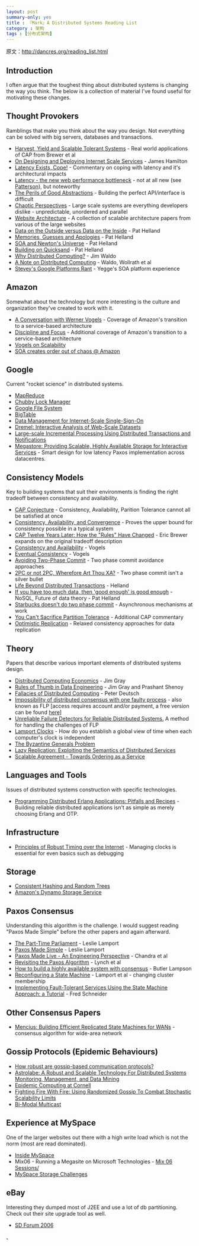 ```yaml
---
layout: post
summary-only: yes
title : 『Mark』A Distributed Systems Reading List	
category : 架构
tags : [分布式架构]
---
```

原文：http://dancres.org/reading_list.html

<p></p><h2>Introduction
</h2><p></p>

<p>I often argue that the toughest thing about distributed systems is changing the way you think.  The below is a collection of material I've found useful for motivating these changes.
</p>

<h2>Thought Provokers</h2>

<p>Ramblings that make you think about the way you design.  Not everything can be solved with big servers, databases and transactions.</p>

<ul>
<li><a href="http://citeseerx.ist.psu.edu/viewdoc/summary?doi=10.1.1.33.411">Harvest,
  Yield and Scalable Tolerant Systems</a><a> - Real world applications of
  CAP from Brewer et al</a></li><a>
</a><li><a></a><a href="http://research.microsoft.com/~jamesrh/TalksAndPapers/JamesRH_Lisa.pdf">On Designing and Deploying Internet Scale Services</a> - James Hamilton</li>
<li><a href="http://www.addsimplicity.com/adding_simplicity_an_engi/2007/02/latency_exists_.html">Latency Exists, Cope!</a>
	- Commentary on coping with latency and it's architectural impacts</li>
<li><a href="http://www.igvita.com/2012/07/19/latency-the-new-web-performance-bottleneck/">Latency - the new web performance bottleneck</a> - not at all new (see <a href="http://dl.acm.org/citation.cfm?id=1022596">Patterson</a>), but noteworthy</li>
	
<li><a href="http://www.addsimplicity.com/adding_simplicity_an_engi/2006/12/the_perils_of_g.html">The Perils of Good Abstractions</a>
	- Building the perfect API/interface is difficult</li>
	
<li><a href="http://www.addsimplicity.com/adding_simplicity_an_engi/2007/05/chaotic_perspec.html">Chaotic Perspectives</a>
	- Large scale systems are everything developers dislike - unpredictable, unordered and parallel</li>

<li><a href="http://poorbuthappy.com/ease/archives/2007/04/29/3616/the-top-10-presentation-on-scaling-websites-twitter-flickr-bloglines-vox-and-more">Website Architecture</a>
	- A collection of scalable architecture papers from various of the large websites</li>

<li><a href="http://www.cidrdb.org/cidr2005/papers/P12.pdf">Data on the Outside versus Data on the Inside</a> - Pat Helland</li>	
<li><a href="http://blogs.msdn.com/pathelland/archive/2007/05/15/memories-guesses-and-apologies.aspx">Memories, Guesses and Apologies</a> - Pat Helland</li>
<li><a href="http://blogs.msdn.com/pathelland/archive/2007/05/20/soa-and-newton-s-universe.aspx">SOA and Newton's Universe</a> - Pat Helland</li>
<li><a href="http://arxiv.org/abs/0909.1788">Building on Quicksand</a> - Pat Helland</li>
<li><a href="http://www.artima.com/weblogs/viewpost.jsp?thread=4247">Why Distributed Computing?</a> - Jim Waldo</li>
<li><a href="http://research.sun.com/techrep/1994/abstract-29.html">A Note on Distributed Computing</a> - Waldo, Wollrath et al</li>
<li><a href="https://plus.google.com/112678702228711889851/posts/eVeouesvaVX">Stevey's Google Platforms Rant</a> - Yegge's SOA platform experience</li>
</ul>

<h2>Amazon</h2>

<p>Somewhat about the technology but more interesting is the culture and organization they've created to work with it.</p>

<ul>
<li><a href="http://queue.acm.org/detail.cfm?id=1142065">A Conversation with Werner Vogels</a> - Coverage of Amazon's transition to a service-based architecture</li>

<li><a href="http://queue.acm.org/detail.cfm?id=1388773">Discipline and Focus</a> - Additional coverage of Amazon's transition to a service-based architecture</li>

<li><a href="http://www.itconversations.com/shows/detail1634.html">Vogels on Scalability</a></li>

<li><a href="http://searchwebservices.techtarget.com/originalContent/0,289142,sid26_gci1195702,00.html">SOA creates order out of chaos @ Amazon</a></li>
</ul>

<h2>Google</h2>

<p>Current "rocket science" in distributed systems.</p>

<ul>
<li><a href="http://labs.google.com/papers/mapreduce.html">MapReduce</a></li>

<li><a href="http://labs.google.com/papers/chubby.html">Chubby Lock Manager</a></li>

<li><a href="http://labs.google.com/papers/gfs.html">Google File System</a></li>

<li><a href="http://labs.google.com/papers/bigtable.html">BigTable</a></li>

<li><a href="http://www.usenix.org/event/worlds06/tech/prelim_papers/perl/perl.pdf">Data Management for Internet-Scale Single-Sign-On</a></li>
<li><a href="http://www.google.com/research/pubs/pub36632.html">Dremel: Interactive Analysis of Web-Scale Datasets</a></li>
<li><a href="http://www.google.com/research/pubs/pub36726.html">Large-scale Incremental Processing Using Distributed Transactions and Notifications</a></li>
<li><a href="http://www.cidrdb.org/cidr2011/Papers/CIDR11_Paper32.pdf">Megastore: Providing Scalable, Highly Available Storage for Interactive Services</a> - Smart design for low latency Paxos implementation across datacentres.</li>
</ul>

<h2>Consistency Models</h2>

<p>Key to building systems that suit their environments is finding the right tradeoff between consistency and availability.</p>

<ul>
<li><a href="http://citeseer.ist.psu.edu/544596.html">CAP Conjecture</a> - Consistency, Availability, Parition Tolerance cannot all be satisfied at once</li>
<li><a href="http://www.cs.utexas.edu/users/princem/papers/cac-tr.pdf">Consistency, Availability, and Convergence</a> - Proves the upper bound for consistency possible in a typical system</li>
<li><a href="http://www.infoq.com/articles/cap-twelve-years-later-how-the-rules-have-changed">CAP Twelve Years Later: How the "Rules" Have Changed</a> - Eric Brewer expands on the original tradeoff description</li>
<li><a href="http://www.infoq.com/news/2008/01/consistency-vs-availability">Consistency and Availability</a> - Vogels</li>
<li><a href="http://www.allthingsdistributed.com/2007/12/eventually_consistent.html">Eventual Consistency</a> - Vogels</li>
<li><a href="http://www.addsimplicity.com/adding_simplicity_an_engi/2006/12/avoiding_two_ph.html">Avoiding Two-Phase Commit</a>
	- Two phase commit avoidance approaches</li>
	
<li><a href="http://www.addsimplicity.com/adding_simplicity_an_engi/2006/12/2pc_or_not_2pc_.html">2PC or not 2PC, Wherefore Art Thou XA?</a>
	- Two phase commit isn't a silver bullet</li>
<li><a href="http://blogs.msdn.com/pathelland/archive/2007/05/16/link-to-life-beyond-distributed-transactions-an-apostate-s-opinion.aspx">Life Beyond Distributed Transactions</a>
	- Helland</li>
<li><a href="http://queue.acm.org/detail.cfm?id=1953140">If you have
	too much data, then 'good enough' is good enough</a> - NoSQL,
	Future of data theory - Pat Helland</li>
<li><a href="http://www.enterpriseintegrationpatterns.com/docs/IEEE_Software_Design_2PC.pdf">Starbucks doesn't do two phase commit</a> - Asynchronous mechanisms at work</li>
<li><a href="http://codahale.com/you-cant-sacrifice-partition-tolerance/">You Can't Sacrifice Partition Tolerance</a> - Additional CAP commentary</li>
<li><a href="http://www.ysaito.com/survey.pdf">Optimistic Replication</a> - Relaxed consistency approaches for data replication</li>
</ul>

<h2>Theory</h2>

<p>Papers that describe various important elements of distributed systems design.</p>

<ul>
<li><a href="http://research.microsoft.com/research/pubs/view.aspx?tr_id=655">Distributed Computing Economics</a> - Jim Gray</li>
<li><a href="http://research.microsoft.com/pubs/68636/ms_tr_99_100_rules_of_thumb_in_data_engineering.pdf">Rules of Thumb in Data Engineering</a> - Jim Gray and Prashant Shenoy</li>
<li><a href="http://en.wikipedia.org/wiki/Fallacies_of_Distributed_Computing">Fallacies of Distributed Computing</a> - Peter Deutsch</li>
<li><a href="http://doi.acm.org/10.1145/3149.214121">Impossibility of distributed consensus with one faulty process</a> - also known as FLP [access requires account and/or payment, a free version can be found <a href="http://groups.csail.mit.edu/tds/papers/Lynch/jacm85.pdf">here</a>]</li>
<li><a href="http://citeseer.ist.psu.edu/356748.html">Unreliable Failure Detectors for Reliable Distributed Systems.</a> A method for handling the challenges of FLP</li>
<li><a href="http://research.microsoft.com/users/lamport/pubs/time-clocks.pdf">Lamport Clocks</a> - How do you establish a global view of time when each computer's clock is independent</li>
<li><a href="http://research.microsoft.com/users/lamport/pubs/byz.pdf">The Byzantine Generals Problem</a></li>
<li><a href="http://citeseer.nj.nec.com/ladin90lazy.html">Lazy Replication: Exploiting the Semantics of Distributed Services</a></li>
<li><a href="http://www.usenix.org/event/hotdep10/tech/full_papers/Kapritsos.pdf">Scalable Agreement - Towards Ordering as a Service</a></li>
</ul>

<h2>Languages and Tools</h2>

<p>Issues of distributed systems construction with specific technologies.</p>

<ul>
<li><a href="http://docmanual.com/Read/_vp.bWFuLmx1cGF3b3JsZC5jb20-_vp..sl_content.sl_develop.sl_p37-svensson.pdf">Programming Distributed Erlang Applications: Pitfalls and Recipes</a> - Building reliable distributed applications isn't as simple as merely choosing Erlang and OTP.</li>
</ul>

	
<h2>Infrastructure</h2>
<ul>
<li><a href="http://queue.acm.org/detail.cfm?id=1773943">Principles of Robust Timing over the Internet</a> - Managing clocks is essential for even basics such as debugging</li>
</ul>

<h2>Storage</h2>
<ul>
<li><a href="http://www.akamai.com/dl/technical_publications/ConsistenHashingandRandomTreesDistributedCachingprotocolsforrelievingHotSpotsontheworldwideweb.pdf">Consistent Hashing and Random Trees</a></li>
<li><a href="http://www.allthingsdistributed.com/2007/10/amazons_dynamo.html">Amazon's Dynamo Storage Service</a></li>
</ul>

<h2>Paxos Consensus</h2>

<p>Understanding this algorithm is the challenge.  I would suggest reading "Paxos Made Simple" before the other papers and again afterward.</p>

<ul>
<li><a href="http://research.microsoft.com/users/lamport/pubs/lamport-paxos.pdf">The Part-Time Parliament</a> - Leslie Lamport</li>
<li><a href="http://research.microsoft.com/users/lamport/pubs/paxos-simple.pdf">Paxos Made Simple</a> - Leslie Lamport</li>
<li><a href="http://labs.google.com/papers/paxos_made_live.html">Paxos Made Live - An Engineering Perspective</a> - Chandra et al</li>
<li><a href="http://groups.csail.mit.edu/tds/paxos.html">Revisiting the Paxos Algorithm</a> - Lynch et al</li>
<li><a href="http://research.microsoft.com/lampson/58-Consensus/Acrobat.pdf">How to build a highly available system with consensus</a> - Butler Lampson</li>
<li><a href="http://research.microsoft.com/en-us/um/people/lamport/pubs/reconfiguration-tutorial.pdf">Reconfiguring a State Machine</a> - Lamport et al - changing cluster membership</li>
<li><a href="http://citeseer.ist.psu.edu/viewdoc/summary?doi=10.1.1.20.4762">Implementing Fault-Tolerant Services Using the State Machine Approach: a Tutorial</a> - Fred Schneider</li>
</ul>

<h2>Other Consensus Papers</h2>

<ul>
<li><a href="http://www.usenix.org/event/osdi08/tech/full_papers/mao/mao_html/">Mencius: Building Efficient Replicated State Machines for WANs</a> - consensus algorithm for wide-area network</li>
</ul>

<h2>Gossip Protocols (Epidemic Behaviours)</h2>

<ul>
<li><a href="http://infoscience.epfl.ch/record/109302?ln=en">How robust are gossip-based communication protocols?</a></li>
<li><a href="http://www.cs.cornell.edu/home/rvr/papers/astrolabe.pdf">Astrolabe: A Robust and Scalable Technology For Distributed Systems Monitoring, Management, and Data Mining</a></li>
<li><a href="http://www.allthingsdistributed.com/historical/archives/000456.html">Epidemic Computing at Cornell</a></li>
<li><a href="http://citeseerx.ist.psu.edu/viewdoc/summary?doi=10.1.1.5.4000">Fighting Fire With Fire: Using Randomized Gossip To Combat Stochastic Scalability Limits</a></li>
<li><a href="http://citeseerx.ist.psu.edu/viewdoc/summary?doi=10.1.1.17.7959">Bi-Modal Multicast</a></li>
</ul>

<h2>Experience at MySpace</h2>

<p>One of the larger websites out there with a high write load which is not the norm (most are read dominated).</p>

<ul>
<li><a href="http://www.baselinemag.com/c/a/Projects-Networks-and-Storage/Inside-MySpacecom/">Inside MySpace</a></li>

<li>Mix06 - Running a Megasite on Microsoft Technologies - <a href="http://sessions.mix06.com/">Mix 06 Sessions/</a></li>

<li><a href="http://searchstorage.techtarget.com/originalContent/0,289142,sid5_gci1232063,00.html">MySpace Storage Challenges</a></li>
</ul>

<h2>eBay</h2>

<p>Interesting they dumped most of J2EE and use a lot of db partitioning.  Check out their site upgrade tool as well.</p>

<ul>
<li><a href="http://www.addsimplicity.com.nyud.net:8080/downloads/eBaySDForum2006-11-29.pdf">SD Forum 2006</a></li>
</ul>
、